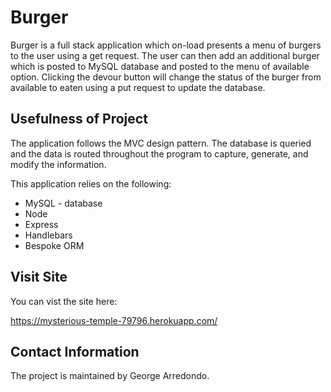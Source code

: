 # Burger

Burger is a full stack application which on-load presents a menu of burgers to the user using a get request. The user can then add an additional burger which is posted to MySQL database and posted to the menu of available option. Clicking the devour button will change the status of the burger from available to eaten using a put request to update the database.

## Usefulness of Project

The application follows the MVC design pattern. The database is queried and the data is routed throughout the program to capture, generate, and modify the information. 

This application relies on the following:

* MySQL - database
* Node
* Express
* Handlebars
* Bespoke ORM

## Visit Site

You can vist the site here:

https://mysterious-temple-79796.herokuapp.com/

## Contact Information

The project is maintained by George Arredondo.